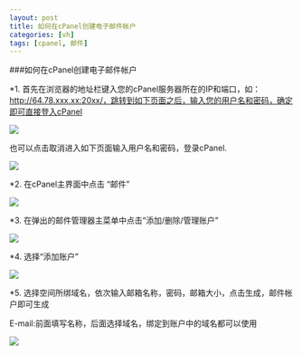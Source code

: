 ```yaml
---
layout: post
title: 如何在cPanel创建电子邮件帐户
categories: [vh]
tags: [cpanel, 邮件]
---
```


###如何在cPanel创建电子邮件帐户

*1. 首先在浏览器的地址栏键入您的cPanel服务器所在的IP和端口，如：http://64.78.xxx.xx:20xx/，跳转到如下页面之后，输入您的用户名和密码，确定即可直接登入cPanel

![](http://ww2.sinaimg.cn/large/a74ecc4cjw1e13awyq77wj.jpg)
 
   也可以点击取消进入如下页面输入用户名和密码，登录cPanel.

![](http://ww2.sinaimg.cn/large/a74e55b4jw1e13b0p92isj.jpg)

*2. 在cPanel主界面中点击 “邮件”

![](http://ww2.sinaimg.cn/large/a74eed94jw1e13fo76c5rj.jpg)

*3. 在弹出的邮件管理器主菜单中点击“添加/删除/管理账户”

![](http://ww3.sinaimg.cn/large/a74e55b4jw1e13fujybg1j.jpg)

*4. 选择“添加账户”

![](http://ww1.sinaimg.cn/large/a74ecc4cjw1e13g54b3nqj.jpg)

*5. 选择空间所绑域名，依次输入邮箱名称，密码，邮箱大小，点击生成，邮件帐户即可生成

E-mail:前面填写名称，后面选择域名，绑定到账户中的域名都可以使用

![](http://ww4.sinaimg.cn/large/a74eed94jw1e13gg7o4j0j.jpg)


